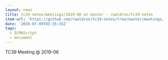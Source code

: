 ```yaml
---
layout: news
title: tc39-notes/meetings/2019-06 at master · rwaldron/tc39-notes
item-url: 'https://github.com/rwaldron/tc39-notes/tree/master/meetings/2019-06'
date: '2019-07-09T03:35:35Z'
tags:
  - ECMAScript
  - document
---
```

TC39 Meeting @ 2019-06
